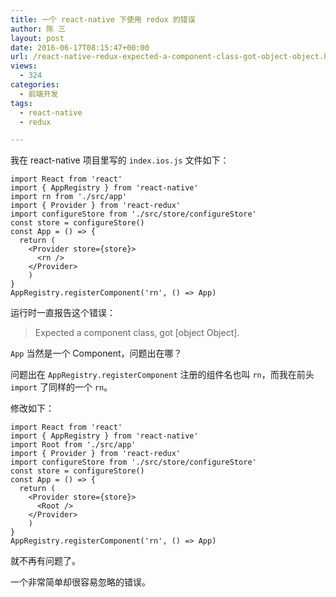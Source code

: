 ```yaml
---
title: 一个 react-native 下使用 redux 的错误
author: 陈 三
layout: post
date: 2016-06-17T08:15:47+00:00
url: /react-native-redux-expected-a-component-class-got-object-object.html
views:
  - 324
categories:
  - 前端开发
tags:
  - react-native
  - redux

---
```

我在 react-native 项目里写的 `index.ios.js` 文件如下：

    import React from 'react'
    import { AppRegistry } from 'react-native'
    import rn from './src/app'
    import { Provider } from 'react-redux'
    import configureStore from './src/store/configureStore'
    const store = configureStore()
    const App = () => {
      return (
        <Provider store={store}>
          <rn />
        </Provider>
        )
    }
    AppRegistry.registerComponent('rn', () => App)
    
    

运行时一直报告这个错误：

> Expected a component class, got [object Object].

`App` 当然是一个 Component，问题出在哪？

问题出在 `AppRegistry.registerComponent` 注册的组件名也叫 `rn`，而我在前头 `import` 了同样的一个 `rn`。

修改如下：

    import React from 'react'
    import { AppRegistry } from 'react-native'
    import Root from './src/app'
    import { Provider } from 'react-redux'
    import configureStore from './src/store/configureStore'
    const store = configureStore()
    const App = () => {
      return (
        <Provider store={store}>
          <Root />
        </Provider>
        )
    }
    AppRegistry.registerComponent('rn', () => App)
    

就不再有问题了。

一个非常简单却很容易忽略的错误。